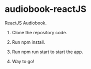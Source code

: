 # audiobook-reactJS
ReactJS Audiobook.

1. Clone the repository code.

2. Run npm install.

3. Run npm run start to start the app.

4. Way to go!
